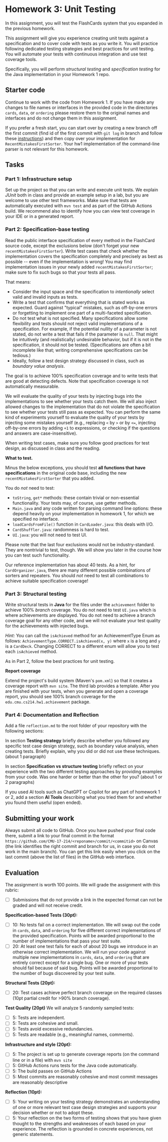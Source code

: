 # Homework 3: Unit Testing

In this assignment, you will test the FlashCards system that you expanded in the previous homework.

This assignment will give you experience creating unit tests against a specification and to cover code with tests as you write it. You will practice following dedicated testing strategies and best practices for unit testing. You will automate your tests with continuous integration and use test coverage tools.

Specifically, you will perform *structural testing* and *specification testing* for the Java implementation in your Homework 1 repo. 

## Starter code

Continue to work with the code from Homework 1. If you have made any changes to file names or interfaces in the provided code in the directories `cards`, `data`, or `ordering` please restore them to the original names and interfaces and do not change them in this assignment.

If you prefer a fresh start,  you can start over by creating a new branch off the first commit (find id of the first commit with `git log` in branch and follow these [instructions](https://stackoverflow.com/questions/7167645/how-do-i-create-a-new-git-branch-from-an-old-commit)) and then copy over your implementation for `RecentMistakesFirstSorter`. Your hw1 implementation of the command-line parser is not relevant for this homework.

## Tasks

### Part 1: Infrastructure setup

Set up the project so that you can write and execute unit tests. We explain *JUnit* both in class and provide an example setup in a lab, but you are welcome to use other test frameworks. Make sure that tests are automatically executed with `mvn test` and as part of the GitHub Actions build. We recommend also to identify how you can view test coverage in your IDE or in a generated report.


### Part 2: Specification-base testing

Read the public interface specification of every method in the FlashCard source code, except the exclusions below (don't forget your new `recentMistakesFirstSorter`). Write test cases that check whether the implementation covers the specification completely and precisely as best as possible -- even if the implementation is wrong! You may find implementation issues in your newly added `recentMistakesFirstSorter`; make sure to fix such bugs so that your tests all pass.

That means:

- Consider the input space and the specification to *intentionally* select valid and invalid inputs as tests.
- Write a test that confirms that everything that is stated works as expected. Guard against "typical" mistakes, such as off-by-one errors or forgetting to implement one part of a multi-faceted specification.
- Do not test what is not specified. Many specifications allow some flexibility and tests should not reject valid implementations of a specification. For example, if the potential nullity of a parameter is not stated, do not write a test that fails if the parameter is `null`. That might be intuitively (and realistically) undesirable behavior, but if it is not in the specification, it should not be tested. (Specifications are often a bit incomplete like that; writing comprehensive specifications can be tedious.)
- Ideally, follow a test design strategy discussed in class, such as *boundary value analysis*.

The goal is to achieve 100% specification coverage and to write tests that are good at detecting defects. Note that specification coverage is not automatically measurable.

We will evaluate the quality of your tests by injecting bugs into the implementations to see whether your tests catch them. We will also inject allowed changes to the implementation that do not violate the specification to see whether your tests still pass as expected. You can perform the same kind of experiments yourself to evaluate the quality of your tests by injecting some mistakes yourself (e.g., replacing `<` by `>` or by `<=`, injecting off-by-one errors by adding `+1` to expressions, or checking if the questions and answers are case-insensitive).

When writing test cases, make sure you follow good practices for test design, as discussed in class and the reading.

**What to test.** 

Minus the below exceptions, you should test **all functions that have specifications** in the original code base, including the new `recentMistakesFirstSorter` that you added.

You do _not_ need to test: 

- `toString`, `get*` methods: these contain trivial or non-essential functionality. Your tests may, of course, use getter methods.
- `Main.java` and any code written for parsing command line options: these depend heavily on your implementation in homework 1, for which we specified no interface.
- `loadCardsFromFile()` function in `CardLoader.java`: this deals with I/O.
- `CardShuffler.java`: randomness is hard to test.
- `UI.java`: you will not need to test UI.

Please note that the last four exclusions would not be industry-standard. They are nontrivial to test, though. We will show you later in the course how you can test such functionality.

Our reference implementation has about 40 tests.  As a hint, for `CardOrganizer.java`, there are many different possible combinations of sorters and repeaters.  You should _not_ need to test all combinations to achieve suitable specification coverage!


### Part 3: Structural testing

Write structural tests in **Java** for the files under the `achievement` folder to achieve 100% *branch* coverage. You do not need to test `UI.java` which is where achievements are displayed. You do not need to achieve a branch coverage goal for any other code, and we will not evaluate your test quality for the achievements with injected bugs.

*Hint:* You can call the `isAchieved` method for an AchievementType Enum as follows: `AchievementType.CORRECT.isAchieved(x, y)` where `x` is a long and `y` is a `CardDeck`. Changing CORRECT to a different enum will allow you to test each `isAchieved` method. 

As in Part 2, follow the best practices for unit testing.

**Report coverage** 

Extend the project's build system (Maven's `pom.xml`) so that it creates a coverage report with `mvn site`. The third lab provides a template. After you are finished with your tests, when you generate and open a coverage report, you should see 100% branch coverage for the `edu.cmu.cs214.hw1.achievement` package.

### Part 4: Documentation and Reflection

Add a file `reflection.md` to the root folder of your repository with the following sections:

In section **Testing strategy** briefly describe whether you followed any specific test case design strategy, such as boundary value analysis, when creating tests. Briefly explain, why you did or did not use these techniques. (about 1 paragraph)

In section **Specification vs structure testing** briefly reflect on your experience with the two different testing approaches by providing examples from your code. Was one harder or better than the other for you? (about 1 or 2 paragraphs)

If you used AI tools such as ChatGPT or Copilot for any part of homework 1 or 2, add a section **AI Tools** describing what you tried them for and whether you found them useful (open ended).

## Submitting your work

Always submit all code to GitHub. Once you have pushed your final code there, submit a link to your final commit in the format `https://github.com/CMU-17-214/<reponame>/commit/<commitid>`  on Canvas (the link identifies the right commit and branch for us, in case you do not work in the main branch). You can get this link easily when you click on the last commit (above the list of files) in the GitHub web interface. 

## Evaluation

The assignment is worth 100 points. We will grade the assignment with this rubric:

* [ ] Submissions that do not provide a link in the expected format can not be graded and will not receive credit.

**Specification-based Tests (30pt):**

- [ ] 10: No tests fail on a correct implementation. We will swap out the code in `cards`, `data`, and `ordering` for five different correct implementations of the provided specification. Points will be awarded proportional to the number of implementations that pass your test suite.
- [ ] 20: At least one test fails for each of about 20 bugs we introduce in an otherwise correct implementation. We will run your code against multiple new implementations in `cards`, `data`, and `ordering` that are entirely correct except for a single bug. One or more of your tests should fail because of said bug. Points will be awarded proportional to the number of bugs discovered by your test suite.

**Structural Tests (20pt):**

- [ ] 20: Test cases achieve perfect branch coverage on the required classes (10pt partial credit for >90% branch coverage).

**Test Quality (20pt)**
We will analyze 5 randomly sampled tests:
- [ ] 5: Tests are independent.
- [ ] 5: Tests are cohesive and small.
- [ ] 5: Tests avoid excessive redundancies.
- [ ] 5: Tests are readable (e.g., meaningful names, comments).

**Infrastructure and style (20pt):**

* [ ] 5: The project is set up to generate coverage reports (on the command line or in a file) with `mvn site` 
* [ ] 5: GitHub Actions runs tests for the Java code automatically.
* [ ] 5: The build passes on GitHub Actions
* [ ] 5: Most commits are reasonably cohesive and most commit messages are reasonably descriptive

**Reflection (10pt):**

- [ ] 5: Your writing on your testing strategy demonstrates an understanding of one or more relevant test case design strategies and supports your decision whether or not to adopt these.
- [ ] 5: Your reflection on the two forms of testing shows that you have given thought to the strengths and weaknesses of each based on your experience. The reflection is grounded in concrete experiences, not generic statements.
